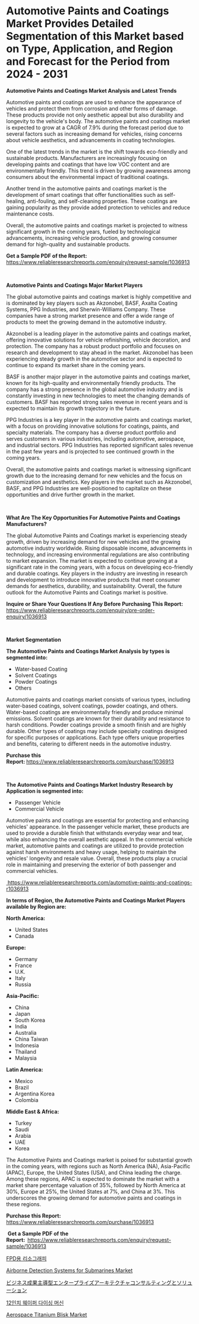 <p><h1>Automotive Paints and Coatings Market Provides Detailed Segmentation of this Market based on Type, Application, and Region and Forecast for the Period from 2024 - 2031</h1></p><p><strong>Automotive Paints and Coatings Market Analysis and Latest Trends</strong></p>
<p><p>Automotive paints and coatings are used to enhance the appearance of vehicles and protect them from corrosion and other forms of damage. These products provide not only aesthetic appeal but also durability and longevity to the vehicle's body. The automotive paints and coatings market is expected to grow at a CAGR of 7.9% during the forecast period due to several factors such as increasing demand for vehicles, rising concerns about vehicle aesthetics, and advancements in coating technologies.</p><p>One of the latest trends in the market is the shift towards eco-friendly and sustainable products. Manufacturers are increasingly focusing on developing paints and coatings that have low VOC content and are environmentally friendly. This trend is driven by growing awareness among consumers about the environmental impact of traditional coatings.</p><p>Another trend in the automotive paints and coatings market is the development of smart coatings that offer functionalities such as self-healing, anti-fouling, and self-cleaning properties. These coatings are gaining popularity as they provide added protection to vehicles and reduce maintenance costs.</p><p>Overall, the automotive paints and coatings market is projected to witness significant growth in the coming years, fueled by technological advancements, increasing vehicle production, and growing consumer demand for high-quality and sustainable products.</p></p>
<p><strong>Get a Sample PDF of the Report:&nbsp;</strong> <a href="https://www.reliableresearchreports.com/enquiry/request-sample/1036913">https://www.reliableresearchreports.com/enquiry/request-sample/1036913</a></p>
<p>&nbsp;</p>
<p><strong>Automotive Paints and Coatings Major Market Players</strong></p>
<p><p>The global automotive paints and coatings market is highly competitive and is dominated by key players such as Akzonobel, BASF, Axalta Coating Systems, PPG Industries, and Sherwin-Williams Company. These companies have a strong market presence and offer a wide range of products to meet the growing demand in the automotive industry.</p><p>Akzonobel is a leading player in the automotive paints and coatings market, offering innovative solutions for vehicle refinishing, vehicle decoration, and protection. The company has a robust product portfolio and focuses on research and development to stay ahead in the market. Akzonobel has been experiencing steady growth in the automotive sector and is expected to continue to expand its market share in the coming years.</p><p>BASF is another major player in the automotive paints and coatings market, known for its high-quality and environmentally friendly products. The company has a strong presence in the global automotive industry and is constantly investing in new technologies to meet the changing demands of customers. BASF has reported strong sales revenue in recent years and is expected to maintain its growth trajectory in the future.</p><p>PPG Industries is a key player in the automotive paints and coatings market, with a focus on providing innovative solutions for coatings, paints, and specialty materials. The company has a diverse product portfolio and serves customers in various industries, including automotive, aerospace, and industrial sectors. PPG Industries has reported significant sales revenue in the past few years and is projected to see continued growth in the coming years.</p><p>Overall, the automotive paints and coatings market is witnessing significant growth due to the increasing demand for new vehicles and the focus on customization and aesthetics. Key players in the market such as Akzonobel, BASF, and PPG Industries are well-positioned to capitalize on these opportunities and drive further growth in the market.</p></p>
<p>&nbsp;</p>
<p><strong>What Are The Key Opportunities For Automotive Paints and Coatings Manufacturers?</strong></p>
<p><p>The global Automotive Paints and Coatings market is experiencing steady growth, driven by increasing demand for new vehicles and the growing automotive industry worldwide. Rising disposable income, advancements in technology, and increasing environmental regulations are also contributing to market expansion. The market is expected to continue growing at a significant rate in the coming years, with a focus on developing eco-friendly and durable coatings. Key players in the industry are investing in research and development to introduce innovative products that meet consumer demands for aesthetics, durability, and sustainability. Overall, the future outlook for the Automotive Paints and Coatings market is positive.</p></p>
<p><strong>Inquire or Share Your Questions If Any Before Purchasing This Report:</strong> <a href="https://www.reliableresearchreports.com/enquiry/pre-order-enquiry/1036913">https://www.reliableresearchreports.com/enquiry/pre-order-enquiry/1036913</a></p>
<p>&nbsp;</p>
<p><strong>Market Segmentation</strong></p>
<p><strong>The Automotive Paints and Coatings Market Analysis by types is segmented into:</strong></p>
<p><ul><li>Water-based Coating</li><li>Solvent Coatings</li><li>Powder Coatings</li><li>Others</li></ul></p>
<p><p>Automotive paints and coatings market consists of various types, including water-based coatings, solvent coatings, powder coatings, and others. Water-based coatings are environmentally friendly and produce minimal emissions. Solvent coatings are known for their durability and resistance to harsh conditions. Powder coatings provide a smooth finish and are highly durable. Other types of coatings may include specialty coatings designed for specific purposes or applications. Each type offers unique properties and benefits, catering to different needs in the automotive industry.</p></p>
<p><strong>Purchase this Report:&nbsp;</strong><a href="https://www.reliableresearchreports.com/purchase/1036913">https://www.reliableresearchreports.com/purchase/1036913</a></p>
<p>&nbsp;</p>
<p><strong>The Automotive Paints and Coatings Market Industry Research by Application is segmented into:</strong></p>
<p><ul><li>Passenger Vehicle</li><li>Commercial Vehicle</li></ul></p>
<p><p>Automotive paints and coatings are essential for protecting and enhancing vehicles' appearance. In the passenger vehicle market, these products are used to provide a durable finish that withstands everyday wear and tear, while also enhancing the overall aesthetic appeal. In the commercial vehicle market, automotive paints and coatings are utilized to provide protection against harsh environments and heavy usage, helping to maintain the vehicles' longevity and resale value. Overall, these products play a crucial role in maintaining and preserving the exterior of both passenger and commercial vehicles.</p></p>
<p><a href="https://www.reliableresearchreports.com/automotive-paints-and-coatings-r1036913">&nbsp;https://www.reliableresearchreports.com/automotive-paints-and-coatings-r1036913</a></p>
<p><strong>In terms of Region, the Automotive Paints and Coatings Market Players available by Region are:</strong></p>
<p>
    <p> <strong> North America: </strong>
        <ul>
            <li>United States</li>
            <li>Canada</li>
        </ul>
        </p> 
    <p> <strong> Europe: </strong>
        <ul>
            <li>Germany</li>
            <li>France</li>
            <li>U.K.</li>
            <li>Italy</li>
            <li>Russia</li>
        </ul>
        </p> 
    <p> <strong> Asia-Pacific: </strong>
        <ul>
            <li>China</li>
            <li>Japan</li>
            <li>South Korea</li>
            <li>India</li>
            <li>Australia</li>
            <li>China Taiwan</li>
            <li>Indonesia</li>
            <li>Thailand</li>
            <li>Malaysia</li>
        </ul>
        </p> 
    <p> <strong> Latin America: </strong>
        <ul>
            <li>Mexico</li>
            <li>Brazil</li>
            <li>Argentina Korea</li>
            <li>Colombia</li>
        </ul>
        </p> 
    <p> <strong> Middle East & Africa: </strong>
        <ul>
            <li>Turkey</li>
            <li>Saudi</li>
            <li>Arabia</li>
            <li>UAE</li>
            <li>Korea</li>
        </ul>
    </p>
    </p>
<p><p>The Automotive Paints and Coatings market is poised for substantial growth in the coming years, with regions such as North America (NA), Asia-Pacific (APAC), Europe, the United States (USA), and China leading the charge. Among these regions, APAC is expected to dominate the market with a market share percentage valuation of 35%, followed by North America at 30%, Europe at 25%, the United States at 7%, and China at 3%. This underscores the growing demand for automotive paints and coatings in these regions.</p></p>
<p><strong>Purchase this Report: </strong><a href="https://www.reliableresearchreports.com/purchase/1036913">https://www.reliableresearchreports.com/purchase/1036913</a></p>
<p>&nbsp;<strong>Get a Sample PDF of the Report:&nbsp;&nbsp;</strong><a href="https://www.reliableresearchreports.com/enquiry/request-sample/1036913">https://www.reliableresearchreports.com/enquiry/request-sample/1036913</a></p>
<p><strong></strong></p>
<p><p><a href="https://github.com/kimvicki3212024/Market-Research-Report-List-1/blob/main/7651431113269.md">FPD용 리소그래피</a></p><p><a href="https://github.com/Angelnienowdseej3e45z3p8c/Market-Research-Report-List-2/blob/main/airborne-detection-systems-for-submarines-market.md">Airborne Detection Systems for Submarines Market</a></p><p><a href="https://github.com/CieloStamm/Market-Research-Report-List-1/blob/main/5390356121290.md">ビジネス成果主導型エンタープライズアーキテクチャコンサルティングとソリューション</a></p><p><a href="https://github.com/marufmohassin05/Market-Research-Report-List-1/blob/main/8962682113270.md">12인치 웨이퍼 다이싱 머신</a></p><p><a href="https://github.com/brentleyjimmiealvaradoz4l1rea/Market-Research-Report-List-2/blob/main/aerospace-titanium-blisk-market.md">Aerospace Titanium Blisk Market</a></p></p>